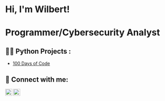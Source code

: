<h1>Hi, I'm Wilbert! 

# Programmer/Cybersecurity Analyst

<h2>👨‍💻 Python Projects :</h2>

  - [100 Days of Code](https://github.com/Wilbert-CyberSec/100-Days-of-Code.git)

<h2> 🤳 Connect with me:</h2>

[<img align="left" alt="JoshMadakor | YouTube" width="22px" src="https://cdn.jsdelivr.net/npm/simple-icons@v3/icons/youtube.svg" />][youtube]
[<img align="left" alt="JoshMadakor | LinkedIn" width="22px" src="https://cdn.jsdelivr.net/npm/simple-icons@v3/icons/linkedin.svg" />][linkedin]

[youtube]: https://www.youtube.com/@BossWilbert
[linkedin]: https://linkedin.com/in/wilbertbelgica
